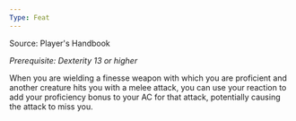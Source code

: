 ```yaml
---
Type: Feat
---
```

Source: Player's Handbook

_Prerequisite: Dexterity 13 or higher_

When you are wielding a finesse weapon with which you are proficient and another creature hits you with a melee attack, you can use your reaction to add your proficiency bonus to your AC for that attack, potentially causing the attack to miss you.